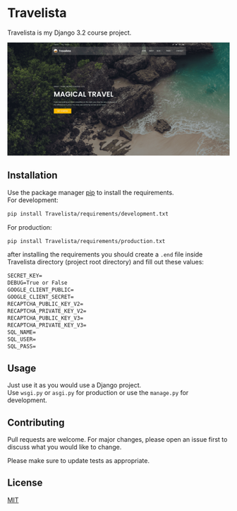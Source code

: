 # Travelista

Travelista is my Django 3.2 course project.


![Travelista](./src/Travelista.png)

## Installation

Use the package manager [pip](https://pip.pypa.io/en/stable/) to install the requirements.\
For development:
```bash
pip install Travelista/requirements/development.txt
```
For production:
```bash
pip install Travelista/requirements/production.txt
```
after installing the requirements you should create a ``.end`` file inside Travelista directory (project root directory) and fill out these values:
```text
SECRET_KEY=
DEBUG=True or False
GOOGLE_CLIENT_PUBLIC=
GOOGLE_CLIENT_SECRET=
RECAPTCHA_PUBLIC_KEY_V2=
RECAPTCHA_PRIVATE_KEY_V2=
RECAPTCHA_PUBLIC_KEY_V3=
RECAPTCHA_PRIVATE_KEY_V3=
SQL_NAME=
SQL_USER=
SQL_PASS=
```

## Usage

Just use it as you would use a Django project.\
Use ``wsgi.py`` or ``asgi.py`` for production or use the ``manage.py`` for development.

## Contributing

Pull requests are welcome. For major changes, please open an issue first
to discuss what you would like to change.

Please make sure to update tests as appropriate.

## License

[MIT](https://choosealicense.com/licenses/mit/)